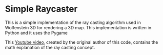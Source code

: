 # Simple Raycaster

This is a simple implementation of the ray casting algorithm used in Wolfenstein 3D for rendering a 3D map. This implementation is written in Python and it uses the Pygame 

This [Youtube video](https://www.youtube.com/watch?v=g8p7nAbDz6Y), created by the original author of this code, contains the math explanation of the ray casting concept.
